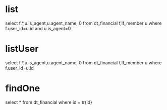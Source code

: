 list
===
select f.*,u.is_agent,u.agent_name, 0 from dt_financial f,lf_member u where f.user_id=u.id and u.is_agent=0

listUser
===
select f.*,u.is_agent,u.agent_name, 0 from dt_financial f,lf_member u where f.user_id=u.id

findOne
===
select * from dt_financial where id = #{id}
